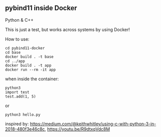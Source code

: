 ## pybind11 inside Docker

Python & C++

This is just a test, but works across systems by using Docker!

How to use:
```
cd pybind11-docker
cd base
docker build . -t base
cd ../app
docker build . -t app
docker run --rm -it app
```

when inside the container:

```
python3
import test
test.add(1, 5)
```
or
```
python3 hello.py
```

inspired by: https://medium.com/@keithwhitley/using-c-with-python-3-in-2018-480f3e46c8c, https://youtu.be/R9dtxqVdc8M

